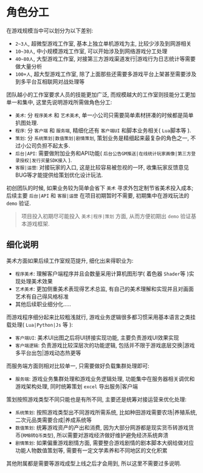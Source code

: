 # 角色分工

在游戏规模当中可以划分为以下差别:

- `2~3人`, 超微型游戏工作室, 基本上独立单机游戏为主, 比较少涉及到网游相关
- `10~30人`, 中小规模游戏工作室, 可以开始涉及到网络游戏分工处理
- `40~80人`, 大型游戏工作室, 对接第三方游戏渠道发行|游戏行为日志统计等需要做大量分析
- `100+人`, 超大型游戏工作室, 除了上面那些还需要多游戏平台上架甚至需要涉及到多平台互相联网对战处理等

团队越小的工作室要求人员的技能更加广泛, 而规模越大的工作室则技能分工更加单一和集中,
这里先说明游戏所需做角色分工:

- `美术`: 分 `程序美术` 和 `艺术美术`, 单一小公司只需要简单素材拼凑的时候都是简单扒图处理.
- `程序`: 分 `客户端` 和 `服务端`, 精细化还有 `客户端UI` 和脚本业务相关( `Lua`脚本等 ).
- `策划`: 分 `系统策划|数值策划|剧情策划`, 策划业务是精细起来最复杂的角色之一, 不过小公司负担不起太多.
- `后台|API`: 需要做附加业务和API功能( `后台公告GM推送|在线统计玩家画像|第三方登录授权|发行买量SDK接入` ).
- `客服|运营`: 对接玩家的入口, 这是比较容易被忽视的一环, 收集玩家反馈意见BUG等才能提供给策划优化设计玩法.

初创团队的时候, 如果业务较为简单会省下 `美术` 寻求外包定制节省美术投入成本;
后续主要 `后台|API` 和 `客服|运营` 在项目初期暂时不需要, 初期集中在游戏玩法的 `demo` 验证.

> 项目投入初期尽可能投入 `美术|程序|策划` 方面, 从而方便初期出 `demo` 验证基本游戏框架.

## 细化说明

美术方面如果后续工作室规范提升, 细化出来得职业为:

- `程序美术`: 理解客户端程序并且会数量采用计算机图形学( 着色器 `Shader`等 )实现处理美术效果
- `艺术美术`: 更加侧重美术表现得艺术总监, 有自己的美术理解和实现并且对画面艺术有自己得风格标准
- 其他后续职业细分化.....

而游戏程序细分起来比较粗浅就行, 游戏业务逻辑很多都习惯采用基本语言之类挂载处理( `Lua|Python|Js` 等 ):

- `客户端UI`: 美术UI出图之后将UI拼接实现功能, 主要负责游戏UI效果实现
- `客户端逻辑`: 负责游戏比较深层次的功能逻辑, 包括并不限于游戏底层交换|游戏多平台出包|游戏动态热更等

而服务端方面则相对比较单一, 只需要做好负载集群处理即可:

- `服务端`: 游戏业务集群处理和游戏业务逻辑处理, 功能集中在服务器相关调优和游戏架构处理, 同时统筹策划 `excel` 导出服务|客户端

策划按照游戏类型不同只能也是有所不同, 主要还是统筹对接运营来优化处理:

- `系统策划`: 按照游戏类型出不同游戏所需系统, 比如种田游戏需要农场|养殖系统, 二次元品类需要合成|养成系统等
- `数值策划`: 统筹游戏资产的产出和消费, 因为大部分网游都是现实货币转游戏货币(`RMB转Q币类型`), 所以需要对游戏经济做好维护避免经济系统奔溃
- `剧情策划`: 如果偏重游戏剧情方面, 需要整合游戏剧情的剧本脚本大纲给做对应功能人物数值策划等, 需要有一定文学素养和不同地区的文化积累

其他附属都是需要等游戏成型上线之后才会用到, 所以这里不需要过多说明.




